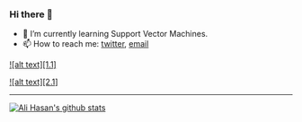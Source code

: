 ### Hi there 👋

<!--- 🔭 I’m currently working on creating a package for scraping Whoscored.-->
- 🌱 I’m currently learning Support Vector Machines.
- 📫 How to reach me: [twitter](https://twitter.com/rockingAli5), [email](alihasank86@gmail.com)


[![alt text][1.1]][1]
<!-- [![alt text][2.1]][2]
[![alt text][3.1]][3]
[![alt text][4.1]][4]
[![alt text][5.1]][5] -->
[![alt text][2.1]][2]


[1.2]: https://camo.githubusercontent.com/35b0b8bfbd8840f35607fb56ad0a139047fd5d6e09ceb060c5c6f0a5abd1044c/68747470733a2f2f6564656e742e6769746875622e696f2f537570657254696e7949636f6e732f696d616765732f7376672f747769747465722e737667 (twitter icon without padding)
<!-- [2.2]: http://i.imgur.com/fep1WsG.png (facebook icon without padding)
[3.2]: http://i.imgur.com/VlgBKQ9.png (google plus icon without padding)
[4.2]: http://i.imgur.com/jDRp47c.png (tumblr icon without padding)
[5.2]: http://i.imgur.com/Vvy3Kru.png (dribbble icon without padding) -->
[2.2]: http://i.imgur.com/9I6NRUm.png (github icon without padding)


[1]: http://www.twitter.com/rockingAli5
<!-- [2]: http://www.facebook.com/sednaoui
[3]: https://plus.google.com/+CarlSednaoui
[4]: http://carlsed.tumblr.com
[5]: http://dribbble.com/carlsednaoui -->
[2]: http://www.github.com/rockingAli5

---

[![Ali Hasan's github stats](https://github-readme-stats.vercel.app/api?username=Ali-Hasan-Khan&show_icons=true&theme=radical)](https://github.com/Ali-Hasan-Khan/github-readme-stats)
















<!--
**Ali-Hasan-Khan/Ali-Hasan-Khan** is a ✨ _special_ ✨ repository because its `README.md` (this file) appears on your GitHub profile.

Here are some ideas to get you started:

- 🔭 I’m currently working on creating a package for scraping whoscored
- 🌱 I’m currently learning CNN
- 👯 I’m looking to collaborate on ...
- 🤔 I’m looking for help with ...
- 💬 Ask me about ...
- 📫 How to reach me: ...
- 😄 Pronouns: ...
- ⚡ Fun fact: ...
-->
